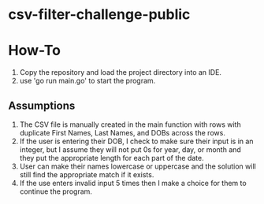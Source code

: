 # csv-filter-challenge-public
# How-To
1. Copy the repository and load the project directory into an IDE.
2. use 'go run main.go' to start the program.

## Assumptions
1. The CSV file is manually created in the main function with rows with duplicate First Names, Last Names, and DOBs across the rows.
2. If the user is entering their DOB, I check to make sure their input is in an integer, but I assume they will not put 0s for year, day, or month and
they put the appropriate length for each part of the date. 
3. User can make their names lowercase or uppercase and the solution will still find the appropriate match if it exists.
4. If the use enters invalid input 5 times then I make a choice for them to continue the program.
